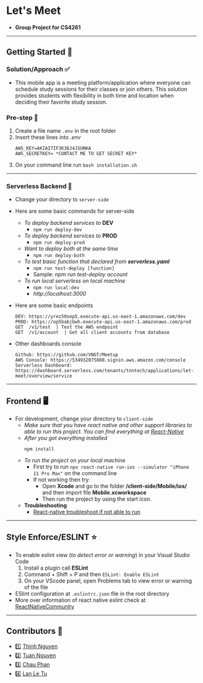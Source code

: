 # Let's Meet
* **Group Project for CS4261**
---
## Getting Started 🚀
### Solution/Approach ✅
* This mobile app is a meeting platform/application where everyone can schedule study sessions for their classes or join others. This solution provides students with flexibility in both time and location when deciding their favorite study session.

### Pre-step 📣
1. Create a file name `.env` in the root folder
2. Insert these lines into *.env*
    ```
    AWS_KEY=AKIAI7IF3K36J4JSUNKA
    AWS_SECRETKEY= *CONTACT ME TO GET SECRET KEY*
    ```
3. On your command line run `bash installation.sh`
---

### Serverless Backend 🐍
* Change your directory to `server-side`
* Here are some basic commands for server-side
    * *To deploy backend services to* **DEV**
        * `npm run deploy-dev`
    * *To deploy backend services to* **PROD**
        * `npm run deploy-prod`
    * *Want to deploy both at the same time*
        * `npm run deploy-both`
    * *To test basic function that declared from **serverless.yaml***
        * `npm run test-deploy [function]`
        * Sample: *npm run test-deploy account*
    * *To run local serverless on local machine*
        * `npm run local:dev`
        * *http://localhost:3000*

* Here are some basic endpoints
	```
	DEV: https://yrez50xep5.execute-api.us-east-1.amazonaws.com/dev
    PROD: https://op5babjbwh.execute-api.us-east-1.amazonaws.com/prod
	GET  /v1/test  | Test the AWS endpoint
	GET  /v1/account  | Get all client accounts from database
	```
* Other dashboards console
	```
	Github: https://github.com/VNGT/Meetup
	AWS Console: https://534932075808.signin.aws.amazon.com/console
    Serverless Dashboard: https://dashboard.serverless.com/tenants/tnntech/applications/let-meet/overview/service
	```

---
## Frontend 🖥
* For development, change your directory to `client-side`
    * *Make sure that you have react native and other support libraries to able to run this project. You can find everything at [React-Native](https://facebook.github.io/react-native/docs/getting-started)*
    * *After you got everything installed*
        ```
        npm install
        ```
    * *To run the project on your local machine*
        * First try to run `npx react-native run-ios --simulator "iPhone 11 Pro Max"` on the command line
        * If not working then try:
            * Open **Xcode** and go to the folder **/client-side/Mobile/ios/** and then import file **Mobile.xcworkspace**
            * Then run the project by using the start icon.
    * **Troubleshooting**
        * [React-native troubleshoot if not able to run](https://facebook.github.io/react-native/docs/troubleshooting#content)

---
## Style Enforce/ESLINT ⭐️
* To enable eslint view (*to detect error or warning*) in your Visual Studio Code
    1. Install a plugin call **ESLint**
    2. Command + Shift + P and then `ESLint: Enable ESLint`
    3. On your VScode panel, open Problems tab to view error or warning of the file
* ESlint configuration at `.eslintrc.json` file in the root directory
* More over information of react native eslint check at [ReactNativeCommunity](https://github.com/facebook/react-native/blob/master/packages/eslint-config-react-native-community/index.js)

---
## Contributors 👥
+ 1️⃣ [Thinh Nguyen](https://github.com/thinhnguyennt7)
+ 2️⃣ [Tuan Nguyen](https://github.com/atuannguyen1101)
+ 3️⃣ [Chau Phan]()
+ 4️⃣ [Lan Le Tu]()

